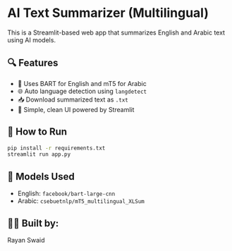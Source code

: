 # AI Text Summarizer (Multilingual)

This is a Streamlit-based web app that summarizes English and Arabic text using AI models.

## 🔍 Features

- 🧠 Uses BART for English and mT5 for Arabic
- 🌐 Auto language detection using `langdetect`
- 📥 Download summarized text as `.txt`
- 🧩 Simple, clean UI powered by Streamlit

## 🚀 How to Run

```bash
pip install -r requirements.txt
streamlit run app.py
```

## 🧰 Models Used

- English: `facebook/bart-large-cnn`
- Arabic: `csebuetnlp/mT5_multilingual_XLSum`

## 👨‍💻 Built by:
Rayan Swaid
